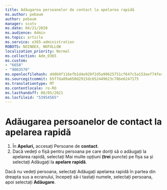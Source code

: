 ```yaml
---
title: Adăugarea persoanelor de contact la apelarea rapidă
ms.author: pebaum
author: pebaum
manager: scotv
ms.date: 04/21/2020
ms.audience: Admin
ms.topic: article
ms.service: o365-administration
ROBOTS: NOINDEX, NOFOLLOW
localization_priority: Normal
ms.collection: Adm_O365
ms.custom:
- "6658"
- "9003570"
ms.openlocfilehash: d40b9f116efb1d4e929f2d5a90625751cf647c5a153eef74fe49ae09f1202263
ms.sourcegitcommit: b5f7da89a650d2915dc652449623c78be6247175
ms.translationtype: MT
ms.contentlocale: ro-RO
ms.lasthandoff: 08/05/2021
ms.locfileid: "53954565"
---
```

# <a name="add-contacts-to-speed-dial"></a>Adăugarea persoanelor de contact la apelarea rapidă

1. În  **Apeluri,** accesați Persoane de  **contact**.
2. Dacă vedeți o fișă pentru persoana pe care doriți să o adăugați la apelarea rapidă, selectați Mai multe opțiuni  **(trei**  puncte) pe fișa sa și selectați Adăugați la  **apelare rapidă**.

Dacă nu vedeți persoana, selectați Adăugați apelarea rapidă în partea din dreapta sus a ecranului, începeți să-i tastați numele, selectați persoana, apoi selectați **Adăugare**. 
